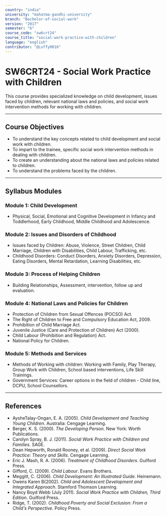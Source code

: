 ```yaml
---
country: "india"
university: "mahatma-gandhi-university"
branch: "Bachelor-of-social-work"
version: "2017"
semester: "6"
course_code: "sw6crt24"
course_title: "social-work-practice-with-children"
language: "english"
contributor: "@Luffy0016"
---
```

# SW6CRT24 - Social Work Practice with Children

This course provides specialized knowledge on child development, issues faced by children, relevant national laws and policies, and social work intervention methods for working with children.

---
## Course Objectives

* To understand the key concepts related to child development and social work with children.
* To impart to the trainee, specific social work intervention methods in dealing with children.
* To create an understanding about the national laws and policies related to children.
* To understand the problems faced by the children.

---
## Syllabus Modules

### Module 1: Child Development
* Physical, Social, Emotional and Cognitive Development in Infancy and Toddlerhood, Early Childhood, Middle Childhood and Adolescence.

### Module 2: Issues and Disorders of Childhood
* Issues faced by Children: Abuse, Violence, Street Children, Child Marriage, Children with Disabilities, Child Labour, Trafficking, etc.
* Childhood Disorders: Conduct Disorders, Anxiety Disorders, Depression, Eating Disorders, Mental Retardation, Learning Disabilities, etc.

### Module 3: Process of Helping Children
* Building Relationships, Assessment, intervention, follow up and evaluation.

### Module 4: National Laws and Policies for Children
* Protection of Children from Sexual Offences (POCSO) Act.
* The Right of Children to Free and Compulsory Education Act, 2009.
* Prohibition of Child Marriage Act.
* Juvenile Justice (Care and Protection of Children) Act (2000).
* Child Labour (Prohibition and Regulation) Act.
* National Policy for Children.

### Module 5: Methods and Services
* Methods of Working with children: Working with Family, Play Therapy, Group Work with Children, School based interventions, Life Skill Trainings.
* Government Services: Career options in the field of children - Child line, DCPU, School Counsellors.

---
## References
* AysheTalay-Ongan, E. A. (2005). *Child Development and Teaching Young Children*. Australia: Cengage Learning.
* Berger, K. S. (2000). *The Developing Person*. New York: Worth Publications.
* Carolyn Spray, B. J. (2011). *Social Work Practice with Children and Families*. SAGE.
* Dean Hepworth, Ronald Rooney, et al. (2009). *Direct Social Work Practice: Theory and Skills*. Cengage Learning.
* Eric J. Mash, R. A. (2006). *Treatment of Childhood Disorders*. Guilford Press.
* Gifford, C. (2009). *Child Labour*. Evans Brothers.
* Meggitt, C. (2006). *Child Development: An Illustrated Guide*. Heinemann.
* Owens Karen B(2002). *Child and Adolescent Development and Integrated Approach*. Stamford Thomson Learning.
* Nancy Boyd Webb (July 2011). *Social Work Practice with Children, Third Edition*. Guilford Press.
* Ridge, T. (2002). *Childhood Poverty and Social Exclusion: From a Child's Perspective*. Policy Press.